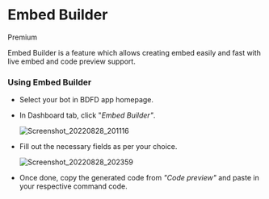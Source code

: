 # Embed Builder
<div class="functionTags">
  <span id="PremiumTag">Premium</span>
</div>

Embed Builder is a feature which allows creating embed easily and fast with live embed and code preview support.

### Using Embed Builder
- Select your bot in BDFD app homepage.
- In Dashboard tab, click "*Embed Builder"*.

   ![Screenshot_20220828_201116](https://user-images.githubusercontent.com/95774950/187080529-891112e5-eaa8-494f-8a5a-027a74e466ef.png)
- Fill out the necessary fields as per your choice.

   ![Screenshot_20220828_202359](https://user-images.githubusercontent.com/95774950/187080532-136ddb1b-34c8-4949-8bdf-2c82afa43db0.png)
- Once done, copy the generated code from *"Code preview"* and paste in your respective command code.

